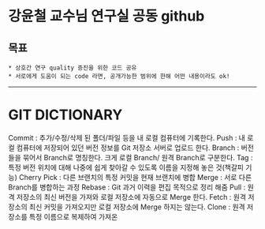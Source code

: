 강윤철 교수님 연구실 공동 github
=============

## 목표
```
* 상호간 연구 quality 증진을 위한 코드 공유
* 서로에게 도움이 되는 code 라면, 공개가능한 범위에 한해 어떤 내용이라도 ok!  
```



---------------------------------------

GIT DICTIONARY
==============
Commit : 추가/수정/삭제 된 폴더/파일 등을 내 로컬 컴퓨터에 기록한다. 
Push : 내 로컬 컴퓨터에 저장되어 있던 버전 정보를 Git 저장소 서버로 업로드 한다. 
Branch : 버전들을 묶어서 Branch로 명칭한다. 크게 로컬 Branch/ 원격 Branch로 구분한다. 
Tag : 특정 버전 위치에 대해 나중에 쉽게 찾아갈 수 있도록 이름을 지정해 놓은 것(책갈피 기능) 
Cherry Pick : 다른 브랜치의 특정 커밋을 현재 브랜치에 병합 
Merge : 서로 다른 Branch를 병합하는 과정 
Rebase : Git 과거 이력을 편집 목적으로 정리 해줌 
Pull : 원격 저장소의 최신 버전을 가져와 로컬 저장소에 자동으로 Merge 한다. 
Fetch : 원격 저장소의 최신 커밋을 가져오지만 로컬 저장소에 Merge 하지는 않는다. 
Clone : 원격 저장소를 특정 이름으로 복제하여 가져온
